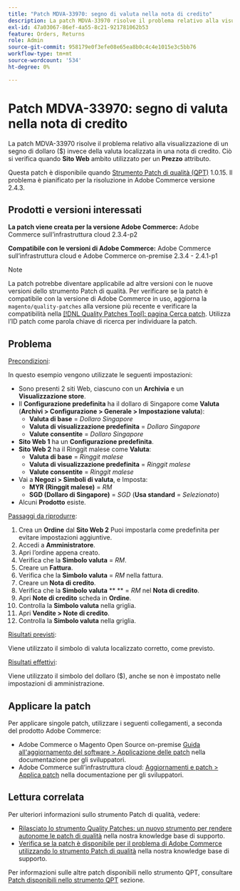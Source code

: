 ```yaml
---
title: "Patch MDVA-33970: segno di valuta nella nota di credito"
description: La patch MDVA-33970 risolve il problema relativo alla visualizzazione di un segno di dollaro ($) invece della valuta localizzata in una nota di credito. Ciò si verifica quando si utilizza un ambito **Sito Web** per un attributo **Price**.
exl-id: 47a03067-86ef-4a55-8c21-921781062b53
feature: Orders, Returns
role: Admin
source-git-commit: 958179e0f3efe08e65ea8b0c4c4e1015e3c5bb76
workflow-type: tm+mt
source-wordcount: '534'
ht-degree: 0%

---
```


# Patch MDVA-33970: segno di valuta nella nota di credito

La patch MDVA-33970 risolve il problema relativo alla visualizzazione di un segno di dollaro ($) invece della valuta localizzata in una nota di credito. Ciò si verifica quando **Sito Web** ambito utilizzato per un **Prezzo** attributo.

Questa patch è disponibile quando [Strumento Patch di qualità (QPT)](https://devdocs.magento.com/guides/v2.4/comp-mgr/patching.html#mqp) 1.0.15. Il problema è pianificato per la risoluzione in Adobe Commerce versione 2.4.3.

## Prodotti e versioni interessati

**La patch viene creata per la versione Adobe Commerce:** Adobe Commerce sull’infrastruttura cloud 2.3.4-p2

**Compatibile con le versioni di Adobe Commerce:** Adobe Commerce sull’infrastruttura cloud e Adobe Commerce on-premise 2.3.4 - 2.4.1-p1

>[!NOTE]
>
>La patch potrebbe diventare applicabile ad altre versioni con le nuove versioni dello strumento Patch di qualità. Per verificare se la patch è compatibile con la versione di Adobe Commerce in uso, aggiorna la `magento/quality-patches` alla versione più recente e verificare la compatibilità nella [[!DNL Quality Patches Tool]: pagina Cerca patch](https://devdocs.magento.com/quality-patches/tool.html#patch-grid). Utilizza l’ID patch come parola chiave di ricerca per individuare la patch.

## Problema

<u>Precondizioni</u>:

In questo esempio vengono utilizzate le seguenti impostazioni:

* Sono presenti 2 siti Web, ciascuno con un **Archivia** e un **Visualizzazione store**.
* Il **Configurazione predefinita** ha il dollaro di Singapore come **Valuta** (**Archivi > Configurazione > Generale > Impostazione valuta**):
   * **Valuta di base** = *Dollaro Singapore*
   * **Valuta di visualizzazione predefinita** = *Dollaro Singapore*
   * **Valute consentite** = *Dollaro Singapore*
* **Sito Web 1** ha un **Configurazione predefinita**.
* **Sito Web 2** ha il Ringgit malese come **Valuta**:
   * **Valuta di base** = *Ringgit malese*
   * **Valuta di visualizzazione predefinita** = *Ringgit malese*
   * **Valute consentite** = *Ringgit malese*
* Vai a **Negozi > Simboli di valuta**, e Imposta:
   * **MYR (Ringgit malese)** = *RM*
   * **SGD (Dollaro di Singapore)** = *SGD* (**Usa standard** = *Selezionato*)
* Alcuni **Prodotto** esiste.

<u>Passaggi da riprodurre</u>:

1. Crea un **Ordine** dal **Sito Web 2** Puoi impostarla come predefinita per evitare impostazioni aggiuntive.
1. Accedi a **Amministratore**.
1. Apri l’ordine appena creato.
1. Verifica che la **Simbolo valuta** = *RM*.
1. Creare un **Fattura**.
1. Verifica che la **Simbolo valuta** = *RM* nella fattura.
1. Creare un **Nota di credito**.
1. Verifica che la **Simbolo valuta**  ** ** = *RM* nel **Nota di credito**.
1. Apri **Note di credito** scheda in **Ordine**.
1. Controlla la **Simbolo valuta** nella griglia.
1. Apri **Vendite > Note di credito**.
1. Controlla la **Simbolo valuta** nella griglia.

<u>Risultati previsti</u>:

Viene utilizzato il simbolo di valuta localizzato corretto, come previsto.

<u>Risultati effettivi</u>:

Viene utilizzato il simbolo del dollaro ($), anche se non è impostato nelle impostazioni di amministrazione.

## Applicare la patch

Per applicare singole patch, utilizzare i seguenti collegamenti, a seconda del prodotto Adobe Commerce:

* Adobe Commerce o Magento Open Source on-premise [Guida all&#39;aggiornamento del software > Applicazione delle patch](https://devdocs.magento.com/guides/v2.4/comp-mgr/patching/mqp.html) nella documentazione per gli sviluppatori.
* Adobe Commerce sull’infrastruttura cloud: [Aggiornamenti e patch > Applica patch](https://devdocs.magento.com/cloud/project/project-patch.html) nella documentazione per gli sviluppatori.

## Lettura correlata

Per ulteriori informazioni sullo strumento Patch di qualità, vedere:

* [Rilasciato lo strumento Quality Patches: un nuovo strumento per rendere autonome le patch di qualità](/help/announcements/adobe-commerce-announcements/magento-quality-patches-released-new-tool-to-self-serve-quality-patches.md) nella nostra knowledge base di supporto.
* [Verifica se la patch è disponibile per il problema di Adobe Commerce utilizzando lo strumento Patch di qualità](/help/support-tools/patches-available-in-qpt-tool/check-patch-for-magento-issue-with-magento-quality-patches.md) nella nostra knowledge base di supporto.

Per informazioni sulle altre patch disponibili nello strumento QPT, consultare [Patch disponibili nello strumento QPT](https://support.magento.com/hc/en-us/sections/360010506631-Patches-available-in-QPT-tool-) sezione.
